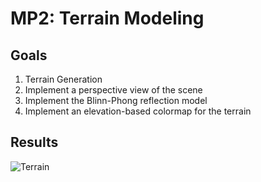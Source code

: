 # MP2: Terrain Modeling

## Goals

1. Terrain Generation
2. Implement a perspective view of the scene
3. Implement the Blinn-Phong reflection model
4. Implement an elevation-based colormap for the terrain

## Results

![Terrain](terrain.gif)
